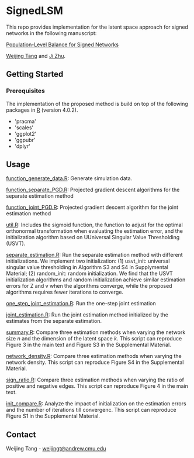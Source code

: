# SignedLSM

This repo provides implementation for the latent space approach for signed networks in the following manuscript:

[Population-Level Balance for Signed Networks](https://arxiv.org/abs/2309.00193)

[Weijing Tang](https://sites.google.com/andrew.cmu.edu/weijingtang/home) and [Ji Zhu](http://dept.stat.lsa.umich.edu/~jizhu/). 

## Getting Started
### Prerequisites
The implementation of the proposed method is build on top of the following packages in [R](https://www.r-project.org/) (version 4.0.2).  

- 'pracma'
- 'scales'
- 'ggplot2'
- 'ggpubr'
- 'dplyr'


## Usage
[function_generate_data.R](https://github.com/weijtang/SignedLSM/blob/master/function_generate_data.R): Generate simulation data. 

[function_separate_PGD.R](https://github.com/weijtang/SignedLSM/blob/master/function_separate_PGD.R): Projected gradient descent algorithms for the separate estimation method

[function_joint_PGD.R](https://github.com/weijtang/SignedLSM/blob/master/function_joint_PGD.R): Projected gradient descent algorithm for the joint estimation method

[util.R](https://github.com/weijtang/SignedLSM/blob/master/util.R): Includes the sigmoid function, the function to adjust for the optimal orthonormal transformation when evaluating the estimation error, and the initialization algorithm based on UUniversal Singular Value Thresholding (USVT).

[separate_estimation.R](https://github.com/weijtang/SignedLSM/blob/master/separate_estimation.R): Run the separate estimation method with different initializations. We implement two initialization: (1) usvt_init: universal singular value thresholding in Algorithm S3 and S4 in Supplymental Material; (2) random_init: random initialization. We find that the USVT initialization algorithms and random initialization achieve similar estimation errors for Z and v when the algorithms converge, while the proposed algorithms requires fewer iterations to converge.

[one_step_joint_estimation.R](https://github.com/weijtang/SignedLSM/blob/master/one_step_joint_estimation.R): Run the one-step joint estimation

[joint_estimation.R](https://github.com/weijtang/SignedLSM/blob/master/joint_estimation.R): Run the joint estimation method initialized by the estimates from the separate estimation.

[summary.R](https://github.com/weijtang/SignedLSM/blob/master/summary.R): Compare three estimation methods when varying the network size $n$ and the dimension of the latent space $k$. This script can reproduce Figure 3 in the main text and Figure S3 in the Supplemental Material. 

[network_density.R](https://github.com/weijtang/SignedLSM/blob/master/network_density.R): Compare three estimation methods when varying the network density. This script can reproduce Figure S4 in the Supplemental Material.

[sign_ratio.R](https://github.com/weijtang/SignedLSM/blob/master/sign_ratio.R): Compare three estimation methods when varying the ratio of positive and negative edges. This script can reproduce Figure 4 in the main text.

[init_compare.R](https://github.com/weijtang/SignedLSM/blob/master/init_compare.R): Analyze the impact of initialization on the estimation errors and the number of iterations till convergenc. This script can reproduce Figure S1 in the Supplemental Material.


## Contact

Weijing Tang - weijingt@andrew.cmu.edu
